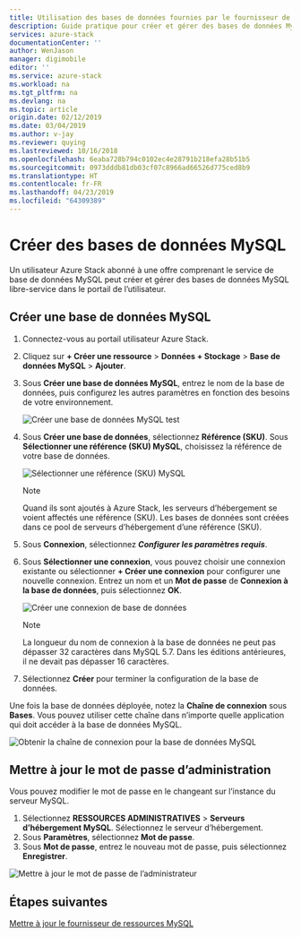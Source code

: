 ```yaml
---
title: Utilisation des bases de données fournies par le fournisseur de ressources de l’adaptateur MySQL sur Azure Stack | Microsoft Docs
description: Guide pratique pour créer et gérer des bases de données MySQL provisionnées avec le fournisseur de ressources de l’adaptateur MySQL
services: azure-stack
documentationCenter: ''
author: WenJason
manager: digimobile
editor: ''
ms.service: azure-stack
ms.workload: na
ms.tgt_pltfrm: na
ms.devlang: na
ms.topic: article
origin.date: 02/12/2019
ms.date: 03/04/2019
ms.author: v-jay
ms.reviewer: quying
ms.lastreviewed: 10/16/2018
ms.openlocfilehash: 6eaba728b794c0102ec4e28791b218efa28b51b5
ms.sourcegitcommit: 0973dddb81db03cf07c8966ad66526d775ced8b9
ms.translationtype: HT
ms.contentlocale: fr-FR
ms.lasthandoff: 04/23/2019
ms.locfileid: "64309389"
---
```

# <a name="create-mysql-databases"></a>Créer des bases de données MySQL
Un utilisateur Azure Stack abonné à une offre comprenant le service de base de données MySQL peut créer et gérer des bases de données MySQL libre-service dans le portail de l’utilisateur.

## <a name="create-a-mysql-database"></a>Créer une base de données MySQL

1. Connectez-vous au portail utilisateur Azure Stack.
2. Cliquez sur **+ Créer une ressource** > **Données + Stockage** > **Base de données MySQL** > **Ajouter**.
3. Sous **Créer une base de données MySQL**, entrez le nom de la base de données, puis configurez les autres paramètres en fonction des besoins de votre environnement.

    ![Créer une base de données MySQL test](./media/azure-stack-mysql-rp-deploy/mysql-create-db.png)

4. Sous **Créer une base de données**, sélectionnez **Référence (SKU)**. Sous **Sélectionner une référence (SKU) MySQL**, choisissez la référence de votre base de données.

    ![Sélectionner une référence (SKU) MySQL](./media/azure-stack-mysql-rp-deploy/mysql-select-sku.png)

    >[!Note]
    >Quand ils sont ajoutés à Azure Stack, les serveurs d’hébergement se voient affectés une référence (SKU). Les bases de données sont créées dans ce pool de serveurs d’hébergement d’une référence (SKU).

5. Sous **Connexion**, sélectionnez ***Configurer les paramètres requis***.
6. Sous **Sélectionner une connexion**, vous pouvez choisir une connexion existante ou sélectionner **+ Créer une connexion** pour configurer une nouvelle connexion.  Entrez un nom et un **Mot de passe** de **Connexion à la base de données**, puis sélectionnez **OK**.

    ![Créer une connexion de base de données](./media/azure-stack-mysql-rp-deploy/create-new-login.png)

    >[!NOTE]
    >La longueur du nom de connexion à la base de données ne peut pas dépasser 32 caractères dans MySQL 5.7. Dans les éditions antérieures, il ne devait pas dépasser 16 caractères.

7. Sélectionnez **Créer** pour terminer la configuration de la base de données.

Une fois la base de données déployée, notez la **Chaîne de connexion** sous **Bases**. Vous pouvez utiliser cette chaîne dans n’importe quelle application qui doit accéder à la base de données MySQL.

![Obtenir la chaîne de connexion pour la base de données MySQL](./media/azure-stack-mysql-rp-deploy/mysql-db-created.png)

## <a name="update-the-administrative-password"></a>Mettre à jour le mot de passe d’administration

Vous pouvez modifier le mot de passe en le changeant sur l’instance du serveur MySQL.

1. Sélectionnez **RESSOURCES ADMINISTRATIVES** > **Serveurs d’hébergement MySQL**. Sélectionnez le serveur d’hébergement.
2. Sous **Paramètres**, sélectionnez **Mot de passe**.
3. Sous **Mot de passe**, entrez le nouveau mot de passe, puis sélectionnez **Enregistrer**.

![Mettre à jour le mot de passe de l’administrateur](./media/azure-stack-mysql-rp-deploy/mysql-update-password.png)

## <a name="next-steps"></a>Étapes suivantes

[Mettre à jour le fournisseur de ressources MySQL](azure-stack-mysql-resource-provider-update.md)

<!-- Update_Description: wording update -->